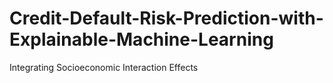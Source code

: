 # Credit-Default-Risk-Prediction-with-Explainable-Machine-Learning
Integrating Socioeconomic Interaction Effects
